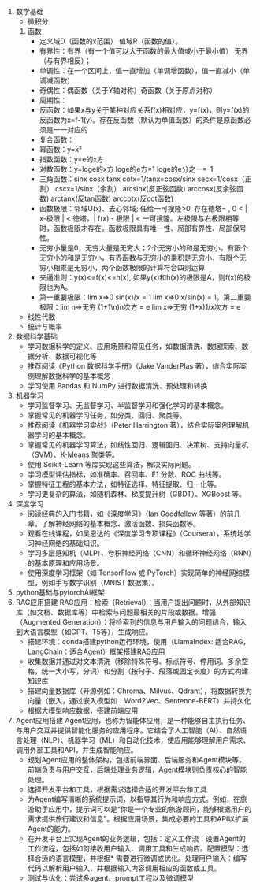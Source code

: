 1. 数学基础
   * 微积分 
    1. 函数
       * 定义域D（函数的x范围） 值域R（函数的值）。
       * 有界性：有界（有一个值可以大于函数的最大值或小于最小值） 无界（与有界相反）；
       * 单调性：在一个区间上，值一直增加（单调增函数），值一直减小（单调减函数）
       * 奇偶性：偶函数（关于Y轴对称）奇函数（关于原点对称）
       * 周期性：
       * 反函数：如果x与y关于某种对应关系f(x)相对应，y=f(x)，则y=f(x)的反函数为x=f-1(y)。存在反函数（默认为单值函数）的条件是原函数必须是一一对应的
       * 复合函数： 
       * 幂函数：y=x²
       * 指数函数：y=e的x方
       * 对数函数：y=loge的x方 loge的e方=1 loge的e分之一=-1
       * 三角函数：sinx cosx tanx cotx=1/tanx=cosx/sinx secx=1/cosx（正割） cscx=1/sinx（余割） arcsinx(反正弦函数) arccosx(反余弦函数) arctanx(反tan函数) arccotx(反cot函数)
       * 函数极限：邻域U(x)、去心邻域; 任给一可搜隆>0, 存在徳塔= , 0 < | x-极限 | < 徳塔，| f(x) - 极限 | < 一可搜隆。左极限与右极限相等时，函数极限才存在。函数极限具有唯一性、局部有界性、局部保号性。
       * 无穷小量是0，无穷大量是无穷大；2个无穷小的和是无穷小，有限个无穷小的和是无穷小，有界函数与无穷小的乘积是无穷小，有限个无穷小相乘是无穷小，两个函数极限的计算符合四则运算
       * 夹逼准则：y(x)<=f(x)<=h(x), 如果y(x)和h(x)的极限是A，则f(x)的极限也为A。
       * 第一重要极限：lim x=>0 sin(x)/x = 1 lim x=>0 x/sin(x) = 1。第二重要极限：lim n=>无穷 (1+1\n)n次方 = e  lim x=>无穷 (1+x)1/x次方 = e
   * 线性代数
   * 统计与概率
2. 数据科学基础
   * 学习数据科学的定义、应用场景和常见任务，如数据清洗、数据探索、数据分析、数据可视化等
   * 推荐阅读《Python 数据科学手册》（Jake VanderPlas 著），结合实际案例理解数据科学的基本概念
   * 学习使用 Pandas 和 NumPy 进行数据清洗、预处理和转换
3. 机器学习
   * 学习监督学习、无监督学习、半监督学习和强化学习的基本概念。
   * 掌握常见的机器学习任务，如分类、回归、聚类等。
   * 推荐阅读《机器学习实战》（Peter Harrington 著），结合实际案例理解机器学习的基本概念。
   * 掌握常见的机器学习算法，如线性回归、逻辑回归、决策树、支持向量机（SVM）、K-Means 聚类等。
   * 使用 Scikit-Learn 等库实现这些算法，解决实际问题。
   * 学习模型评估指标，如准确率、召回率、F1 分数、ROC 曲线等。
   * 掌握特征工程的基本方法，如特征选择、特征提取、归一化等。
   * 学习更复杂的算法，如随机森林、梯度提升树（GBDT）、XGBoost 等。
4. 深度学习
   * 阅读经典的入门书籍，如《深度学习》（Ian Goodfellow 等著）的前几章，了解神经网络的基本概念、激活函数、损失函数等。
   * 观看在线课程，如吴恩达的《深度学习专项课程》（Coursera），系统地学习神经网络的基础知识。
   * 学习多层感知机（MLP）、卷积神经网络（CNN）和循环神经网络（RNN）的基本原理和应用场景。
   * 使用深度学习框架（如 TensorFlow 或 PyTorch）实现简单的神经网络模型，例如手写数字识别（MNIST 数据集）。
5. python基础与pytorchAI框架
6. RAG应用搭建
   RAG应用：检索（Retrieval）：当用户提出问题时，从外部知识库（如文档、数据库等）中检索与问题最相关的片段或数据。增强（Augmented Generation）：将检索到的信息与用户输入的问题结合，输入到大语言模型（如GPT、T5等），生成响应。
   * 搭建环境：conda搭建python运行环境，使用（LlamaIndex: 适合RAG，LangChain：适合Agent）框架搭建RAG应用
   * 收集数据并通过对文本清洗（移除特殊符号、标点符号、停用词、多余空格，统一大小写，分词）和分割（按句子、段落或固定长度）的方式构建知识库
   * 搭建向量数据库（开源例如：Chroma、Milvus、Qdrant），将数据转换为向量（嵌入，通过嵌入模型如：Word2Vec、Sentence-BERT）并持久化
   * 根据大模型响应数据，搭建前端应用
7. Agent应用搭建
   Agent应用，也称为智能体应用，是一种能够自主执行任务、与用户交互并提供智能化服务的应用程序。它结合了人工智能（AI）、自然语言处理（NLP）、机器学习（ML）和自动化技术，使应用能够理解用户需求、调用外部工具和API，并生成智能响应。
   * 规划Agent应用的整体架构，包括前端界面、后端服务和Agent模块等。前端负责与用户交互，后端处理业务逻辑，Agent模块则负责核心的智能处理。
   * 选择开发平台和工具，根据需求选择合适的开发平台和工具
   * 为Agent编写清晰的系统提示词，以指导其行为和响应方式。例如，在旅游助手应用中，提示词可以是“你是一个专业的旅游顾问，能够根据用户的需求提供旅行建议和信息”。根据应用场景，集成必要的工具和API以扩展Agent的能力。
   * 在开发平台上实现Agent的业务逻辑，包括：定义工作流：设置Agent的工作流程，包括如何接收用户输入、调用工具和生成响应。配置模型：选择合适的语言模型，并根据* 需要进行微调或优化。处理用户输入：编写代码以解析用户输入，并根据输入内容调用相应的函数或工具。
   * 测试与优化：尝试多agent、prompt工程以及微调模型
